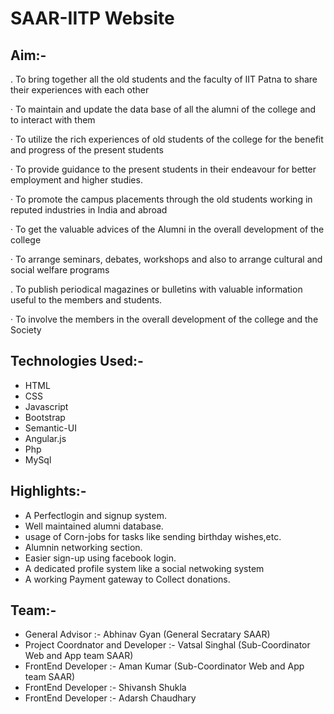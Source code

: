 # SAAR-IITP Website

## Aim:-
 .       To bring together all the old students and the faculty of IIT Patna to share their experiences with each other

·        To maintain and update the data base of all the alumni of the college and to interact with them

·        To utilize the rich experiences of old students of the college for the benefit and progress of the present students

·        To provide guidance to the present students in their endeavour for better employment and higher studies.

·        To promote the campus placements through the old students working in reputed industries in India and abroad

·        To get the valuable advices of the Alumni in the overall development of the college

·        To arrange seminars, debates, workshops and also to arrange cultural and social welfare programs 

.        To publish periodical magazines or bulletins with valuable information useful to the members and students. 

·        To involve the members in the overall development of the college and the Society  



## Technologies Used:-
* HTML
* CSS
* Javascript
* Bootstrap
* Semantic-UI
* Angular.js
* Php
* MySql

## Highlights:-
* A Perfectlogin and signup system.
* Well maintained alumni database.
* usage of Corn-jobs for tasks like sending birthday wishes,etc.
* Alumnin networking section.
* Easier sign-up using facebook login.
* A dedicated profile system like a social netwoking system
* A working Payment gateway to Collect donations.

## Team:-
* General Advisor :- Abhinav Gyan (General Secratary SAAR)
* Project Coordnator and Developer :- Vatsal Singhal (Sub-Coordinator Web and App team SAAR)
* FrontEnd Developer :- Aman Kumar (Sub-Coordinator Web and App team SAAR)
* FrontEnd Developer :- Shivansh Shukla
* FrontEnd Developer :- Adarsh Chaudhary

